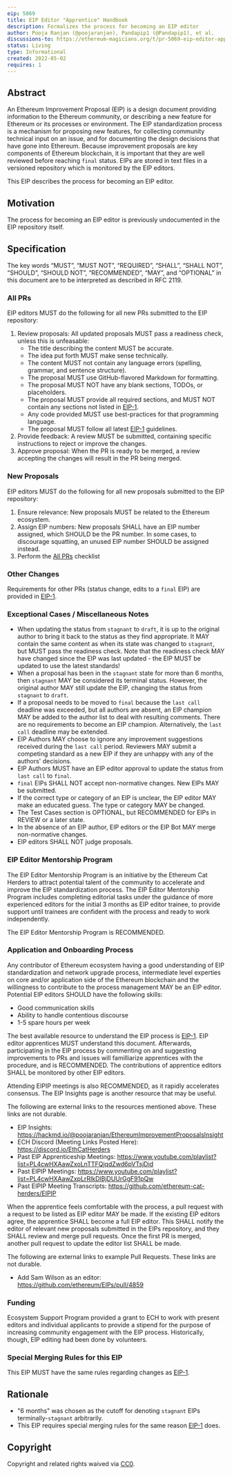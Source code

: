 ```yaml
---
eip: 5069
title: EIP Editor "Apprentice" Handbook
description: Formalizes the process for becoming an EIP editor
author: Pooja Ranjan (@poojaranjan), Pandapip1 (@Pandapip1), et al.
discussions-to: https://ethereum-magicians.org/t/pr-5069-eip-editor-apprentice-handbook/9137
status: Living
type: Informational
created: 2022-05-02
requires: 1
---
```


## Abstract
An Ethereum Improvement Proposal (EIP) is a design document providing information to the Ethereum community, or describing a new feature for Ethereum or its processes or environment. The EIP standardization process is a mechanism for proposing new features, for collecting community technical input on an issue, and for documenting the design decisions that have gone into Ethereum. Because improvement proposals are key components of Ethereum blockchain, it is important that they are well reviewed before reaching `final` status. EIPs are stored in text files in a versioned repository which is monitored by the EIP editors.

This EIP describes the process for becoming an EIP editor.

## Motivation
The process for becoming an EIP editor is previously undocumented in the EIP repository itself.

## Specification
The key words “MUST”, “MUST NOT”, “REQUIRED”, “SHALL”, “SHALL NOT”, “SHOULD”, “SHOULD NOT”, “RECOMMENDED”, “MAY”, and “OPTIONAL” in this document are to be interpreted as described in RFC 2119.

### All PRs
EIP editors MUST do the following for all new PRs submitted to the EIP repository:
1. Review proposals: All updated proposals MUST pass a readiness check, unless this is unfeasable:
    * The title describing the content MUST be accurate.
    * The idea put forth MUST make sense technically.
    * The content MUST not contain any language errors (spelling, grammar, and sentence structure).
    * The proposal MUST use GitHub-flavored Markdown for formatting.
    * The proposal MUST NOT have any blank sections, TODOs, or placeholders.
    * The proposal MUST provide all required sections, and MUST NOT contain any sections not listed in [EIP-1](./eip-1.md).
    * Any code provided MUST use best-practices for that programming language.
    * The proposal MUST follow all latest [EIP-1](./eip-1.md) guidelines.
1. Provide feedback: A review MUST be submitted, containing specific instructions to reject or improve the changes.
1. Approve proposal: When the PR is ready to be merged, a review accepting the changes will result in the PR being merged.

### New Proposals
EIP editors MUST do the following for all new proposals submitted to the EIP repository:
1. Ensure relevance: New proposals MUST be related to the Ethereum ecosystem.
1. Assign EIP numbers: New proposals SHALL have an EIP number assigned, which SHOULD be the PR number. In some cases, to discourage squatting, an unused EIP number SHOULD be assigned instead.
1. Perform the [All PRs](#all-prs) checklist

### Other Changes
Requirements for other PRs (status change, edits to a `final` EIP) are provided in [EIP-1](./eip-1.md).

### Exceptional Cases / Miscellaneous Notes
- When updating the status from `stagnant` to `draft`, it is up to the original author to bring it back to the status as they find appropriate. It MAY contain the same content as when its state was changed to `stagnant`, but MUST pass the readiness check. Note that the readiness check MAY have changed since the EIP was last updated - the EIP MUST be updated to use the latest standards!
- When a proposal has been in the `stagnant` state for more than 6 months, then `stagnant` MAY be considered its terminal status. However, the original author MAY still update the EIP, changing the status from `stagnant` to `draft`.
- If a proposal needs to be moved to `final` because the `last call` deadline was exceeded, but all authors are absent, an EIP champion MAY be added to the author list to deal with resulting comments. There are no requirements to become an EIP champion. Alternatively, the `last call` deadline may be extended.
- EIP Authors MAY choose to ignore any improvement suggestions received during the `last call` period. Reviewers MAY submit a competing standard as a new EIP if they are unhappy with any of the authors' decisions.
- EIP Authors MUST have an EIP editor approval to update the status from `last call` to `final`.
- `final` EIPs SHALL NOT accept non-normative changes. New EIPs MAY be submitted.
- If the correct type or category of an EIP is unclear, the EIP editor MAY make an educated guess. The type or category MAY be changed.
- The Test Cases section is OPTIONAL, but RECOMMENDED for EIPs in REVIEW or a later state.
- In the absence of an EIP author, EIP editors or the EIP Bot MAY merge non-normative changes.
- EIP editors SHALL NOT judge proposals.

### EIP Editor Mentorship Program
The EIP Editor Mentorship Program is an initiative by the Ethereum Cat Herders to attract potential talent of the community to accelerate and improve the EIP standardization process. The EIP Editor Mentorship Program includes completing editorial tasks under the guidance of more experienced editors for the initial 3 months as EIP editor trainee, to provide support until trainees are confident with the process and ready to work independently.

The EIP Editor Mentorship Program is RECOMMENDED.

### Application and Onboarding Process
Any contributor of Ethereum ecosystem having a good understanding of EIP standardization and network upgrade process, intermediate level experties on core and/or application side of the Ethereum blockchain and the willingness to contribute to the process management MAY be an EIP editor. Potential EIP editors SHOULD have the following skills:
- Good communication skills
- Ability to handle contentious discourse
- 1-5 spare hours per week

The best available resource to understand the EIP process is [EIP-1](./eip-1.md). EIP editor apprentices MUST understand this document. Afterwards, participating in the EIP process by commenting on and suggesting improvements to PRs and issues will familliarize apprentices with the procedure, and is RECOMMENDED. The contributions of apprentice editors SHALL be monitored by other EIP editors.

Attending EIPIP meetings is also RECOMMENDED, as it rapidly accelerates consensus. The EIP Insights page is another resource that may be useful.

The following are external links to the resources mentioned above. These links are not durable.

- EIP Insights: https://hackmd.io/@poojaranjan/EthereumImprovementProposalsInsight
- ECH Discord (Meeting Links Posted Here): https://discord.io/EthCatHerders
- Past EIP Apprenticeship Meetings: https://www.youtube.com/playlist?list=PL4cwHXAawZxoLnTTFQjqdZwd6pVTsjDid
- Past EIPIP Meetings: https://www.youtube.com/playlist?list=PL4cwHXAawZxpLrRIkDlBjDUUrGgF91pQw
- Past EIPIP Meeting Transcripts: https://github.com/ethereum-cat-herders/EIPIP

When the apprentice feels comfortable with the process, a pull request with a request to be listed as EIP editor MAY be made. If the existing EIP editors agree, the apprentice SHALL become a full EIP editor. This SHALL notify the editor of relevant new proposals submitted in the EIPs repository, and they SHALL review and merge pull requests. Once the first PR is merged, another pull request to update the editor list SHALL be made.

The following are external links to example Pull Requests. These links are not durable.
- Add Sam Wilson as an editor: https://github.com/ethereum/EIPs/pull/4859

### Funding
Ecosystem Support Program provided a grant to ECH to work with present editors and individual applicants to provide a stipend for the purpose of increasing community engagement with the EIP process. Historically, though, EIP editing had been done by volunteers.

### Special Merging Rules for this EIP
This EIP MUST have the same rules regarding changes as [EIP-1](./eip-1.md).

## Rationale
- "6 months" was chosen as the cutoff for denoting `stagnant` EIPs terminally-`stagnant` arbitrarily.
- This EIP requires special merging rules for the same reason [EIP-1](./eip-1.md) does.

## Copyright
Copyright and related rights waived via [CC0](../LICENCE).
